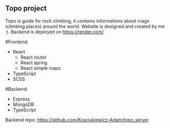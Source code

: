 ## Topo project
Topo is guide for rock climbing, it contains informations about crags (climbing places) around the world. Website is designed and created by me :). Backend is deployed on https://render.com/

#Frontend:
- React
  + React router
  + React spring
  + React simple maps
- TypeScript
- SCSS

#Backend:
- Express
- MongoDB
- TypeScript

Backend repo: https://github.com/Kosciukiewicz-Adam/topo_server

